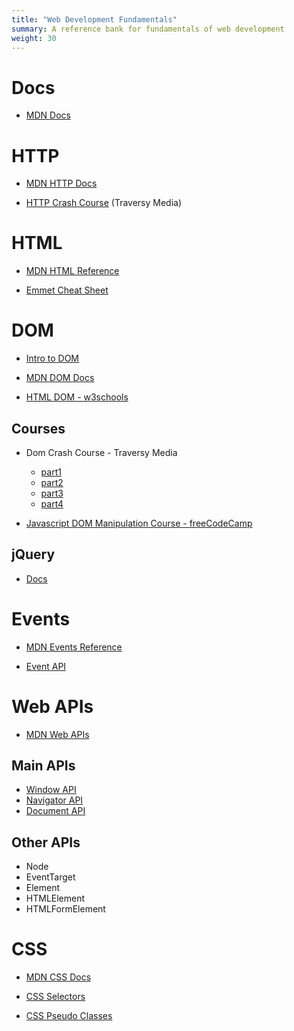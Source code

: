```yaml
---
title: "Web Development Fundamentals"
summary: A reference bank for fundamentals of web development
weight: 30
---
```


# Docs

- [MDN Docs](https://developer.mozilla.org/en-US/docs)

# HTTP

- [MDN HTTP Docs](https://developer.mozilla.org/en-US/docs/Web/HTTP)

- [HTTP Crash Course](https://www.youtube.com/watch?v=iYM2zFP3Zn0) (Traversy Media)

# HTML

- [MDN HTML Reference](https://developer.mozilla.org/en-US/docs/Web/HTML#reference)

- [Emmet Cheat Sheet](https://docs.emmet.io/cheat-sheet/)

# DOM

- [Intro to DOM](https://developer.mozilla.org/en-US/docs/Web/API/Document_Object_Model/Introduction)

- [MDN DOM Docs](https://developer.mozilla.org/en-US/docs/Web/API/Document_Object_Model)

- [HTML DOM - w3schools](https://www.w3schools.com/js/js_htmldom.asp)

## Courses

- Dom Crash Course - Traversy Media
  - [part1](https://www.youtube.com/watch?v=0ik6X4DJKCc)
  - [part2](https://www.youtube.com/watch?v=mPd2aJXCZ2g)
  - [part3](https://www.youtube.com/watch?v=wK2cBMcDTss)
  - [part4](https://www.youtube.com/watch?v=i37KVt_IcXw)

- [Javascript DOM Manipulation Course - freeCodeCamp](https://www.youtube.com/watch?v=5fb2aPlgoys)

## jQuery

- [Docs](https://api.jquery.com/)

# Events

- [MDN Events Reference](https://developer.mozilla.org/en-US/docs/Web/Events)

- [Event API](https://developer.mozilla.org/en-US/docs/Web/API/Event)

# Web APIs

- [MDN Web APIs](https://developer.mozilla.org/en-US/docs/Web/API)

## Main APIs

- [Window API](https://developer.mozilla.org/en-US/docs/Web/API/Window)
- [Navigator API](https://developer.mozilla.org/en-US/docs/Web/API/Navigator)
- [Document API](https://developer.mozilla.org/en-US/docs/Web/API/Document)

## Other APIs

- Node
- EventTarget
- Element
- HTMLElement
- HTMLFormElement

# CSS

- [MDN CSS Docs](https://developer.mozilla.org/en-US/docs/Web/CSS)

- [CSS Selectors](https://www.w3schools.com/cssref/css_selectors.asp)

- [CSS Pseudo Classes](https://developer.mozilla.org/en-US/docs/Web/CSS/Pseudo-classes)
